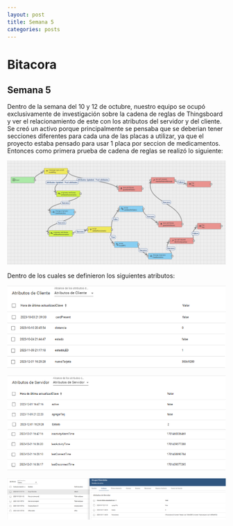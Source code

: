 ```yaml
---
layout: post
title: Semana 5
categories: posts
---
```


# Bitacora

## Semana 5

Dentro de la semana del 10 y 12 de octubre, nuestro equipo se ocupó exclusivamente de investigación sobre la cadena de reglas de Thingsboard y ver el relacionamiento de este con los atributos del servidor y del cliente.
Se creó un activo porque principalmente se pensaba que se deberian tener secciones diferentes para cada una de las placas a utilizar, ya que el proyecto estaba pensado para usar 1 placa por seccion de medicamentos.
Entonces como primera prueba de cadena de reglas se realizó lo siguiente:

![](assets/PrimeraCadena.png)  

Dentro de los cuales se definieron los siguientes atributos:  

![](assets/Atributos1.png)  

![](assets/Atributos2.png)  

![](assets/Atributos3.png)  


